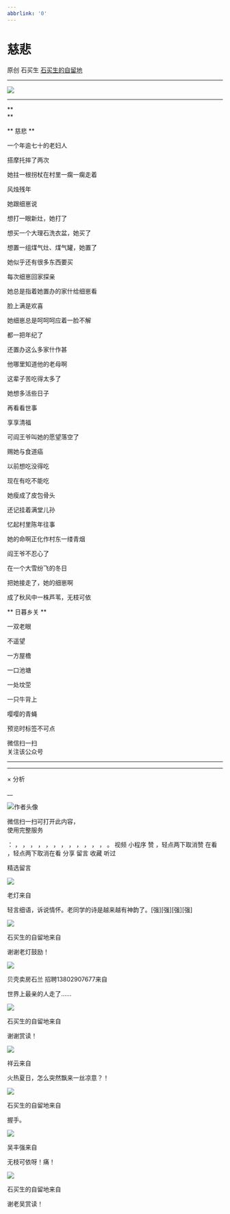 ```yaml
---
abbrlink: '0'
---
```

#  慈悲

原创  石买生  [ 石买生的自留地 ](javascript:void\(0\);)

__ _ _ _ _

![](https://mmbiz.qpic.cn/mmbiz_jpg/hVNLue76Eh8qpqGnGT9FQGZicAVmvp7372ILqEzGGibwOKQoOcibd083IlwITY03Vg85xRgqO7unBfozzhAmMt56A/640?wx_fmt=jpeg)

** **  

**  
**

** 慈悲  **

一个年逾七十的老妇人

搭摩托摔了两次

她拄一根拐杖在村里一瘸一瘸走着

风烛残年

她跟细崽说

想打一眼新灶，她打了

想买一个大理石洗衣盆，她买了

想置一组煤气灶、煤气罐，她置了

她似乎还有很多东西要买

每次细崽回家探亲

她总是指着她置办的家什给细崽看

脸上满是欢喜

她细崽总是呵呵呵应着一脸不解

都一把年纪了

还置办这么多家什作甚

他哪里知道他的老母啊

这辈子苦吃得太多了

她想多活些日子

再看看世事

享享清福

可阎王爷叫她的愿望落空了

赐她与食道癌

以前想吃没得吃

现在有吃不能吃

她瘦成了皮包骨头

还记挂着满堂儿孙

忆起村里陈年往事

她的命啊正化作村东一缕青烟

阎王爷不忍心了

在一个大雪纷飞的冬日

把她接走了，她的细崽啊

成了秋风中一株芦苇，无枝可依

** 日暮乡关  **

一双老眼

不遥望

一方屋檐

一口池塘

一处坟茔

一只牛背上

嘤嘤的青蝇

  

预览时标签不可点

微信扫一扫  
关注该公众号





****



****



×  分析

__

![作者头像](http://mmbiz.qpic.cn/mmbiz_png/hVNLue76EhibricgkQZeT964ria54dgJkqVBX9ibyvn7PmGOltlupHdVshOibeQZDSypqiaIBNKdw8cwXfXfBZkPVgVg/0?wx_fmt=png)

微信扫一扫可打开此内容，  
使用完整服务

：  ，  ，  ，  ，  ，  ，  ，  ，  ，  ，  ，  ，  。  视频  小程序  赞  ，轻点两下取消赞  在看  ，轻点两下取消在看
分享  留言  收藏  听过

精选留言

![](http://wx.qlogo.cn/mmopen/Qt20qX8fhAU3VFPGqAic06WC0ugQ8sbgD65r4QoeOFfiaDFOJWMa11ibOQuQojZQerxXMye7NA7RGVLz45iaf24Uiaibib4ia8Zjlvey/64)

老灯来自

轻言细语，诉说情怀。老同学的诗是越来越有神韵了。[强][强][强][强]

![](http://wx.qlogo.cn/mmhead/Q3auHgzwzM4ELPv9zSiaIDouClt0fOcfibXKFibPXptvGvnLVF6qUCyQg/64)

石买生的自留地来自

谢谢老灯鼓励！

![](http://wx.qlogo.cn/mmopen/qE9MKluetOlrzdpFxJ8LrwA7JrGsEsib7soJeOZQGOJwSdqodPgib89Boddr9674tbjhNSELGES4dia4kK2ldV8QAaP3xKo1xRIoB4Lmw2Fnd70JLRJJk6Dy1IphKXb9Xt8/64)

贝壳卖房石兰 招聘13802907677来自

世界上最亲的人走了……

![](http://wx.qlogo.cn/mmhead/Q3auHgzwzM4ELPv9zSiaIDouClt0fOcfibXKFibPXptvGvnLVF6qUCyQg/64)

石买生的自留地来自

谢谢赏读！

![](http://wx.qlogo.cn/mmopen/PiajxSqBRaEIgQyd8EM6ZHWcXiaYULFvQDyfsNzPzM625znpRCZxboKpR4bPUjzgAUPQNLjewQjY7B1GYjdO5le6fljzas9N6IU77Fu640W9bhibjlv1EWlbCSlhiayMKCFg/64)

祥云来自

火热夏日，怎么突然飘来一丝凉意？！

![](http://wx.qlogo.cn/mmhead/Q3auHgzwzM4ELPv9zSiaIDouClt0fOcfibXKFibPXptvGvnLVF6qUCyQg/64)

石买生的自留地来自

握手。

![](http://wx.qlogo.cn/mmopen/0csZtXb7CRWfKb2ib2riaRcHiaQdvbBFSo5XzgvJrfjPJqNiaicTNroH1HOWI7wMyLsqSDor6UK81ck8ibgnPenTwzA2ukl0oRQrMp/64)

吴丰强来自

无枝可依呀！痛！

![](http://wx.qlogo.cn/mmhead/Q3auHgzwzM4ELPv9zSiaIDouClt0fOcfibXKFibPXptvGvnLVF6qUCyQg/64)

石买生的自留地来自

谢老吴赏读！

